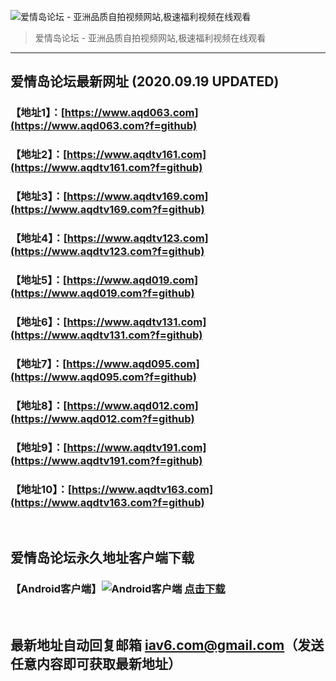 ![爱情岛论坛 - 亚洲品质自拍视频网站,极速福利视频在线观看](http://ww1.sinaimg.cn/large/007drMcOgy1g5i6x3ua0xj30eg0393yo.jpg)
> 爱情岛论坛 - 亚洲品质自拍视频网站,极速福利视频在线观看

---

## 爱情岛论坛最新网址 (2020.09.19 UPDATED)
### 【地址1】：[https://www.aqd063.com](https://www.aqd063.com?f=github)
### 【地址2】：[https://www.aqdtv161.com](https://www.aqdtv161.com?f=github)
### 【地址3】：[https://www.aqdtv169.com](https://www.aqdtv169.com?f=github)
### 【地址4】：[https://www.aqdtv123.com](https://www.aqdtv123.com?f=github)
### 【地址5】：[https://www.aqd019.com](https://www.aqd019.com?f=github)
### 【地址6】：[https://www.aqdtv131.com](https://www.aqdtv131.com?f=github)
### 【地址7】：[https://www.aqd095.com](https://www.aqd095.com?f=github)
### 【地址8】：[https://www.aqd012.com](https://www.aqd012.com?f=github)
### 【地址9】：[https://www.aqdtv191.com](https://www.aqdtv191.com?f=github)
### 【地址10】：[https://www.aqdtv163.com](https://www.aqdtv163.com?f=github)
<br>

## 爱情岛论坛永久地址客户端下载
### 【Android客户端】![Android客户端](https://ww1.sinaimg.cn/large/007drMcOgy1fzljgv278jj300f00ia9t.jpg) [点击下载](https://cdn.jinfu.love/app/aqdlt_android_0828.apk)

<br>

## 最新地址自动回复邮箱 [iav6.com@gmail.com](mailto:iav6.com@gmail.com)（发送任意内容即可获取最新地址）
